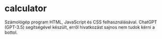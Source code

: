 # calculator

Számológép program HTML, JavaScript és CSS felhasználásával.
ChatGPT (GPT-3.5) segítségével készült, erről hivatkozást sajnos nem tudok kérni a bottol.
